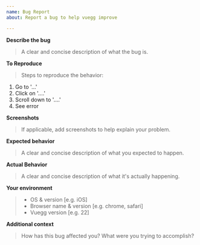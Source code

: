```yaml
---
name: Bug Report
about: Report a bug to help vuegg improve

---
```


<!-- Provide a general summary of the issue in the Title above -->
<!-- Ideally start your title with "[Bug]" -->

**Describe the bug**
> A clear and concise description of what the bug is.

**To Reproduce**
<!-- Provide a link to a live example, or an unambiguous set of steps to reproduce this bug. Include code to reproduce, if relevant -->
> Steps to reproduce the behavior:
1. Go to '...'
2. Click on '....'
3. Scroll down to '....'
4. See error

**Screenshots**
> If applicable, add screenshots to help explain your problem.

**Expected behavior**
> A clear and concise description of what you expected to happen.

**Actual Behavior**
> A clear and concise description of what it's actually happening.

**Your environment**
> - OS & version [e.g. iOS]
> - Browser name & version [e.g. chrome, safari]
> - Vuegg version [e.g. 22]

**Additional context**
> How has this bug affected you? What were you trying to accomplish?
